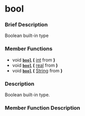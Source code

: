#  bool  

###  Brief Description  
Boolean built-in type

###  Member Functions 
  * void  **[`bool`](#bool)**  **(** [int](class_int) from  **)**
  * void  **[`bool`](#bool)**  **(** [real](class_real) from  **)**
  * void  **[`bool`](#bool)**  **(** [String](class_string) from  **)**

###  Description  
Boolean built-in type.

###  Member Function Description  
